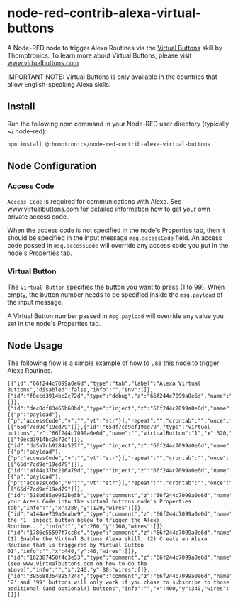# node-red-contrib-alexa-virtual-buttons
A Node-RED node to trigger Alexa Routines via the [Virtual Buttons](https://amzn.to/3fNU09R) skill by Thomptronics. To learn more about Virtual Buttons, please visit www.virtualbuttons.com


IMPORTANT NOTE: Virtual Buttons is only available in the countries that allow English-speaking Alexa skills.

## Install
Run the following npm command in your Node-RED user directory (typically ~/.node-red):
```
npm install @thomptronics/node-red-contrib-alexa-virtual-buttons
```

## Node Configuration

### Access Code
```Access Code``` is required for communications with Alexa. See www.virtualbuttons.com for detailed information how to get your own private access code.

When the access code is not specified in the node's Properties tab, then it should be specified in the input message ```msg.accessCode``` field. An access code passed in ```msg.accessCode``` will override any access code you put in the node's Properties tab.

### Virtual Button
The ```Virtual Button``` specifies the button you want to press (1 to 99). When empty, the button number needs to be specified inside the ```msg.payload``` of the input message.

A Virtual Button number passed in ```msg.payload``` will override any value you set in the node's Properties tab.

## Node Usage
The following flow is a simple example of how to use this node to trigger Alexa Routines.
```
[{"id":"66f244c7099a0e6d","type":"tab","label":"Alexa Virtual Buttons","disabled":false,"info":"","env":[]},{"id":"f0ecd3914bc2c72d","type":"debug","z":"66f244c7099a0e6d","name":"","active":true,"tosidebar":true,"console":false,"tostatus":false,"complete":"true","targetType":"full","statusVal":"","statusType":"auto","x":490,"y":240,"wires":[]},{"id":"dec0df03465b68bd","type":"inject","z":"66f244c7099a0e6d","name":"","props":[{"p":"payload"},{"p":"accessCode","v":"","vt":"str"}],"repeat":"","crontab":"","once":false,"onceDelay":0.1,"topic":"","payload":"1","payloadType":"num","x":110,"y":200,"wires":[["65df7cd9ef19ed79"]]},{"id":"65df7cd9ef19ed79","type":"virtual-buttons","z":"66f244c7099a0e6d","name":"","virtualButton":"1","x":320,"y":240,"wires":[["f0ecd3914bc2c72d"]]},{"id":"da5a7cb9284a527f","type":"inject","z":"66f244c7099a0e6d","name":"","props":[{"p":"payload"},{"p":"accessCode","v":"","vt":"str"}],"repeat":"","crontab":"","once":false,"onceDelay":0.1,"topic":"","payload":"2","payloadType":"num","x":110,"y":240,"wires":[["65df7cd9ef19ed79"]]},{"id":"af84a37bc216a79d","type":"inject","z":"66f244c7099a0e6d","name":"","props":[{"p":"payload"},{"p":"accessCode","v":"","vt":"str"}],"repeat":"","crontab":"","once":false,"onceDelay":0.1,"topic":"","payload":"99","payloadType":"num","x":110,"y":280,"wires":[["65df7cd9ef19ed79"]]},{"id":"518b685a9932be5b","type":"comment","z":"66f244c7099a0e6d","name":"Enter your Acess Code into the virtual buttons node's Properties tab","info":"","x":280,"y":120,"wires":[]},{"id":"a144ae739a0eabe9","type":"comment","z":"66f244c7099a0e6d","name":"Press the '1' inject button below to trigger the Alexa Routine...","info":"","x":260,"y":160,"wires":[]},{"id":"1786c55597f7cc0c","type":"comment","z":"66f244c7099a0e6d","name":"Prerequisites: (1) Enable the Virtual Buttons Alexa skill; (2) Create an Alexa Routine that is triggered by Virtual Button 01","info":"","x":440,"y":40,"wires":[]},{"id":"162387450f4c3e53","type":"comment","z":"66f244c7099a0e6d","name":"(see www.virtualbuttons.com on how to do the above)","info":"","x":240,"y":80,"wires":[]},{"id":"395688354895724c","type":"comment","z":"66f244c7099a0e6d","name":"*The '2' and '99' buttons will only work if you chose to subscribe to those additional (and optional!) buttons","info":"","x":400,"y":340,"wires":[]}]
```
